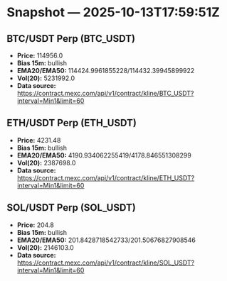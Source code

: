# Snapshot — 2025-10-13T17:59:51Z

## BTC/USDT Perp (BTC_USDT)
- **Price:** 114956.0
- **Bias 15m:** bullish
- **EMA20/EMA50:** 114424.9961855228/114432.39945899922
- **Vol(20):** 5231992.0
- **Data source:** https://contract.mexc.com/api/v1/contract/kline/BTC_USDT?interval=Min1&limit=60

## ETH/USDT Perp (ETH_USDT)
- **Price:** 4231.48
- **Bias 15m:** bullish
- **EMA20/EMA50:** 4190.934062255419/4178.846551308299
- **Vol(20):** 2387698.0
- **Data source:** https://contract.mexc.com/api/v1/contract/kline/ETH_USDT?interval=Min1&limit=60

## SOL/USDT Perp (SOL_USDT)
- **Price:** 204.8
- **Bias 15m:** bullish
- **EMA20/EMA50:** 201.8428718542733/201.50676827908546
- **Vol(20):** 2146103.0
- **Data source:** https://contract.mexc.com/api/v1/contract/kline/SOL_USDT?interval=Min1&limit=60
